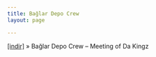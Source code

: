 ```yaml
---
title: Bağlar Depo Crew
layout: page

---
```

<a href="https://cloud.mail.ru/public/dd0f3b63f062/Ba%C4%9Flar%20Depo%20Crew%20-%20Meeting%20Of%20Da%20Kingz" target="_blank">[indir]</a>  »  Bağlar Depo Crew &#8211; Meeting of Da Kingz